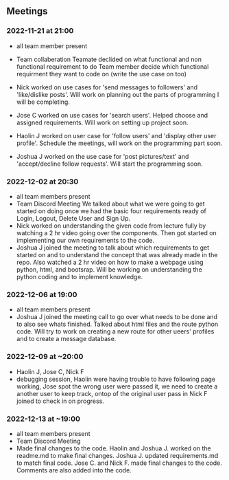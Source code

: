 
## Meetings


### 2022-11-21 at 21:00
- all team member present 
- Team collaberation 
Teamate declided on what functional and non functional requirement to do
Team member decide which functional requirment they want to code on (write the use case on too) 

- Nick worked on use cases for 'send messages to followers' and 'like/dislike posts'. Will work on planning out the parts of programming I will be completing.
- Jose C worked on use cases for 'search users'. Helped choose and assigned requirements. Will work on setting up project soon.
- Haolin J worked on user case for 'follow users' and 'display other user profile'. Schedule the meetings, will work on the programming part soon.  
- Joshua J worked on the use case for 'post pictures/text' and 'accept/decline follow requests'. Will start the programming soon.

### 2022-12-02 at 20:30
- all team members present
- Team Discord Meeting
We talked about what we were going to get started on doing once we had the basic four requirements ready
of Login, Logout, Delete User and Sign Up.
- Nick worked on understanding the given code from lecture fully by watching a 2 hr video going over the components. Then got started on implementing our own requirements to the code.
- Joshua J joined the meeting to talk about which requirements to get started on and to understand the concept that was already made in the repo. Also watched a 2 hr video on how to make a webpage using python, html, and bootsrap. Will be working on understanding the python coding and to implement knowledge.

### 2022-12-06 at 19:00
- all team members present
- Joshua J joined the meeting call to go over what needs to be done and to also see whats finished. Talked about html files and the route python code. Will try to work on creating a new route for other ueers' profiles and to create a message database.

### 2022-12-09 at ~20:00
- Haolin J, Jose C, Nick F
- debugging session, Haolin were having trouble to have following page working, Jose spot the wrong user were passed it, we need to create a another user to keep track, ontop of the original user pass in Nick F joined to check in on progress. 

### 2022-12-13 at ~19:00
- all team members present
- Team Discord Meeting
- Made final changes to the code. Haolin and Joshua J. worked on the readme.md to make final changes. Joshua J. updated requirements.md to match final code. Jose C. and Nick F. made final changes to the code. Comments are also added into the code.


